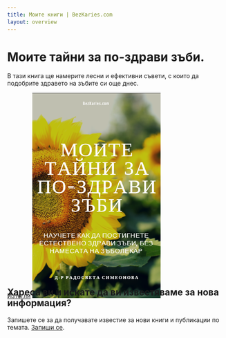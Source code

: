 ```yaml
---
title: Моите книги | BezKaries.com
layout: overview
---
```


<div class="wrapper feature" style="height:520px;">
  <h1>
    Моите тайни за по-здрави зъби.
  </h1>
  <p class="intro">В тази книга ще намерите лесни и ефективни съвети, с които да подобрите здравето на зъбите си още днес.</p>
  <a href="/books/DrR.Simeonova-Moite_taini_za_po-zdravi_zybi.pdf" target="book_bezkaries" class="button">Изтегли</a>
  <img src="/images/books/tajni.png" class="toothfairy" alt="моите тайни за по-здрави зъби" />
</div>


<div class="full-width dev-program-callout">
  <div class="wrapper">
    <h2>Хареса ви и искате да ви известяваме за нова информация?</h2>
    <p>Запишете се за да получавате известие за нови книги и публикации по темата. <a href="https://goo.gl/forms/Ezud6uBujuVBjom83" target="zapisvane_bezkaries">Запиши се</a>.</p>
  </div>
</div>
